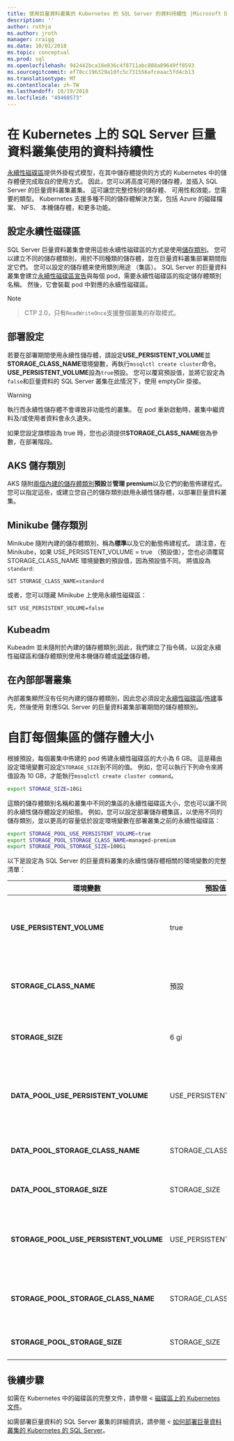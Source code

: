 ```yaml
---
title: 使用巨量資料叢集的 Kubernetes 的 SQL Server 的資料持續性 |Microsoft Docs
description: ''
author: rothja
ms.author: jroth
manager: craigg
ms.date: 10/01/2018
ms.topic: conceptual
ms.prod: sql
ms.openlocfilehash: 942442bca18e836c4f8711abc808a89649ff8593
ms.sourcegitcommit: ef78cc196329a10fc5c731556afceaac5fd4cb13
ms.translationtype: MT
ms.contentlocale: zh-TW
ms.lasthandoff: 10/19/2018
ms.locfileid: "49460573"
---
```

# <a name="data-persistence-with-sql-server-big-data-cluster-on-kubernetes"></a>在 Kubernetes 上的 SQL Server 巨量資料叢集使用的資料持續性

[永續性磁碟區](https://kubernetes.io/docs/concepts/storage/persistent-volumes/)提供外掛程式模型，在其中儲存體提供的方式的 Kubernetes 中的儲存體便完成取自的使用方式。 因此，您可以將高度可用的儲存體，並插入 SQL Server 的巨量資料叢集叢集。 這可讓您完整控制的儲存體、 可用性和效能，您需要的類型。 Kubernetes 支援多種不同的儲存體解決方案，包括 Azure 的磁碟檔案、 NFS、 本機儲存體，和更多功能。

## <a name="configure-persistent-volumes"></a>設定永續性磁碟區

SQL Server 巨量資料叢集會使用這些永續性磁碟區的方式是使用[儲存類別](https://kubernetes.io/docs/concepts/storage/storage-classes/)。 您可以建立不同的儲存體類別，用於不同種類的儲存體，並在巨量資料叢集部署期間指定它們。 您可以設定的儲存體来使用類別用途 （集區）。 SQL Server 的巨量資料叢集會建立[永續性磁碟區宣告](https://kubernetes.io/docs/concepts/storage/persistent-volumes/#persistentvolumeclaims)與每個 pod，需要永續性磁碟區的指定儲存體類別名稱。 然後，它會裝載 pod 中對應的永續性磁碟區。

> [!NOTE]

> CTP 2.0，只有`ReadWriteOnce`支援整個叢集的存取模式。

## <a name="deployment-settings"></a>部署設定

若要在部署期間使用永續性儲存體，請設定**USE_PERSISTENT_VOLUME**並**STORAGE_CLASS_NAME**環境變數，再執行`mssqlctl create cluster`命令。 **USE_PERSISTENT_VOLUME**設為`true`預設。 您可以覆寫預設值，並將它設定為`false`和巨量資料的 SQL Server 叢集在此情況下，使用 emptyDir 掛接。 

> [!WARNING]
> 執行而永續性儲存體不會導致非功能性的叢集。 在 pod 重新啟動時，叢集中繼資料及/或使用者資料會永久遺失。

如果您設定旗標設為 true 時，您也必須提供**STORAGE_CLASS_NAME**做為參數，在部署階段。

## <a name="aks-storage-classes"></a>AKS 儲存類別

AKS 隨附[兩個內建的儲存體類別](https://docs.microsoft.com/azure/aks/azure-disks-dynamic-pv)**預設**並**管理 premium**以及它們的動態佈建程式。 您可以指定這些，或建立您自己的儲存類別啟用永續性儲存體，以部署巨量資料叢集。

## <a name="minikube-storage-class"></a>Minikube 儲存類別

Minikube 隨附內建的儲存體類別，稱為**標準**以及它的動態佈建程式。 請注意，在 Minikube，如果 USE_PERSISTENT_VOLUME = true （預設值），您也必須覆寫 STORAGE_CLASS_NAME 環境變數的預設值，因為預設值不同。 將值設為`standard`: 
```
SET STORAGE_CLASS_NAME=standard
```

或者，您可以隱藏 Minikube 上使用永續性磁碟區：
```
SET USE_PERSISTENT_VOLUME=false
```


## <a name="kubeadm"></a>Kubeadm

Kubeadm 並未隨附於內建的儲存體類別;因此，我們建立了指令碼，以設定永續性磁碟區和儲存體類別使用本機儲存體或[城堡](https://github.com/rook/rook)儲存體。

## <a name="on-premises-cluster"></a>在內部部署叢集

內部叢集顯然沒有任何內建的儲存體類別，因此您必須設定[永續性磁碟區](https://kubernetes.io/docs/concepts/storage/persistent-volumes/)/[佈建](https://kubernetes.io/docs/concepts/storage/dynamic-provisioning/)事先，然後使用 對應SQL Server 的巨量資料叢集部署期間的儲存體類別。

# <a name="customize-storage-size-for-each-pool"></a>自訂每個集區的儲存體大小
根據預設，每個叢集中佈建的 pod 佈建永續性磁碟區的大小為 6 GB。 這是藉由設定環境變數可設定`STORAGE_SIZE`到不同的值。 例如，您可以執行下列命令來將值設為 10 GB，才能執行`mssqlctl create cluster command`。

```bash
export STORAGE_SIZE=10Gi
```

這類的儲存體類別名稱和叢集中不同的集區的永續性磁碟區大小，您也可以讓不同的永續性儲存體設定的組態。 例如，您可以設定部署儲存體集區，以使用不同的儲存類別，並以更高的容量低於設定環境變數在部署叢集之前的永續性磁碟區：

```bash
export STORAGE_POOL_USE_PERSISTENT_VOLUME=true
export STORAGE_POOL_STORAGE_CLASS_NAME=managed-premium
export STORAGE_POOL_STORAGE_SIZE=100Gi
```

以下是設定為 SQL Server 的巨量資料叢集的永續性儲存體相關的環境變數的完整清單：

| 環境變數 | 預設值 | 描述 |
|---|---|---|
| **USE_PERSISTENT_VOLUME** | true | `true` 若要使用 Kubernetes 永續性磁碟區宣告 pod 儲存體。 `false` 要用於 pod 儲存體中的暫時主機儲存體。 |
| **STORAGE_CLASS_NAME** | 預設 | 如果`USE_PERSISTENT_VOLUME`是`true`這表示 Kubernetes 儲存體類別使用的名稱。 |
| **STORAGE_SIZE** | 6 gi | 如果`USE_PERSISTENT_VOLUME`是`true`，這表示每個 pod 的永續性磁碟區大小。 |
| **DATA_POOL_USE_PERSISTENT_VOLUME** | USE_PERSISTENT_VOLUME | `true` 若要使用 Kubernetes 永續性磁碟區宣告的資料集區中的 pod。 `false` 若要使用暫時主機儲存體的資料集區的 pod。 |
| **DATA_POOL_STORAGE_CLASS_NAME** | STORAGE_CLASS_NAME | 表示要用於永續性磁碟區相關聯的資料集區的 pod Kubernetes 儲存體類別的名稱。|
| **DATA_POOL_STORAGE_SIZE** | STORAGE_SIZE |表示資料集區中每個 pod 的永續性磁碟區大小。 |
| **STORAGE_POOL_USE_PERSISTENT_VOLUME** | USE_PERSISTENT_VOLUME | `true` 若要使用 Kubernetes 永續性磁碟區宣告的儲存體集區中的 pod。 `false` 若要使用暫時主機儲存體的儲存體集區的 pod。|
| **STORAGE_POOL_STORAGE_CLASS_NAME** | STORAGE_CLASS_NAME | TIndicates Kubernetes 儲存體類別，要用於永續性儲存體集區的 pod 相關聯的磁碟區的名稱。 |
| **STORAGE_POOL_STORAGE_SIZE** | STORAGE_SIZE | 表示儲存體集區中每個 pod 的永續性磁碟區大小。 |

## <a name="next-steps"></a>後續步驟

如需在 Kubernetes 中的磁碟區的完整文件，請參閱 <<c0> [ 磁碟區上的 Kubernetes 文件](https://kubernetes.io/docs/concepts/storage/volumes/)。

如需部署巨量資料的 SQL Server 叢集的詳細資訊，請參閱 <<c0> [ 如何部署巨量資料叢集的 Kubernetes 的 SQL Server](deployment-guidance.md)。

